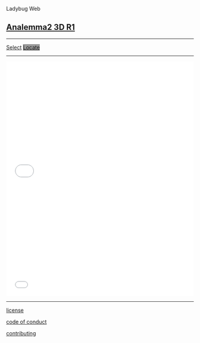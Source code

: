 Ladybug Web

## [Analemma2 3D R1]( index.html )


***

[<span class="button" >Select</span>]( #menu-select.md ) [<span style=background-color:#999; class="button">Locate</span>]( #menu-locate.md )

***

<iframe id = "ifrGeocoder" src = "mnu-geocoder.html" width = "100%" height = "110" frameBorder = "0" ></iframe>


<iframe id = "ifrGoToNexTile" src = "mnu-go-to-next-tile.html"  width = "100%" height = "220" frameBorder = "0" ></iframe>


<iframe id = "ifrDateTime" src = "mnu-date-time.html"  width = "100%" height = "300" frameBorder = "0" ></iframe>


<div id = "info" ></div>

***

[license]( #license.md )

[code of conduct]( #code-of-conduct.md )

[contributing]( #contributing.md )
